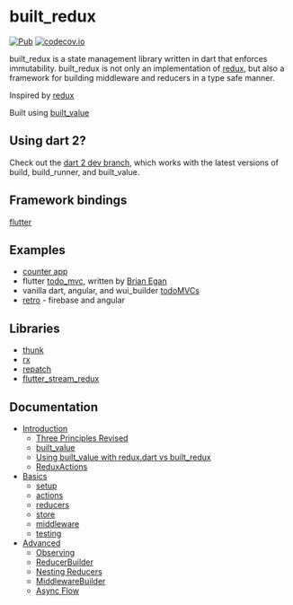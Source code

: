 # built_redux

[![Pub](https://img.shields.io/pub/v/built_redux.svg)](https://pub.dartlang.org/packages/built_redux)
[![codecov.io](http://codecov.io/github/davidmarne/built_redux/coverage.svg?branch=master)](http://codecov.io/github/davidmarne/built_redux?branch=master)

built_redux is a state management library written in dart that enforces immutability.
built_redux is not only an implementation of [redux][redux_git], but also a framework for building middleware and reducers in a type safe manner.

Inspired by [redux][redux_git]

Built using [built_value][built_value_git]

## Using dart 2?
Check out the [dart 2 dev branch](https://github.com/davidmarne/built_redux/tree/dart-2-dev), which works with the latest versions of build, build_runner, and built_value.

## Framework bindings

[flutter]

## Examples

- [counter app](example/example.dart)
- flutter [todo_mvc], written by [Brian Egan]
- vanilla dart, angular, and wui_builder [todoMVCs]
- [retro] - firebase and angular

## Libraries

- [thunk][built_redux_thunk]
- [rx][built_redux_rx]
- [repatch][built_redux_repatch]
- [flutter_stream_redux](https://github.com/long1eu/flutter_stream_redux)

## Documentation

* [Introduction](doc/introduction/README.md)
  * [Three Principles Revised](doc/introduction/three_principles_revised.md)
  * [built_value](doc/introduction/built_value.md)
  * [Using built_value with redux.dart vs built_redux](doc/introduction/built_value_with_redux.md)
  * [ReduxActions](doc/introduction/redux_actions.md)
* [Basics](doc/basics/README.md)
  * [setup](doc/basics/setup.md)
  * [actions](doc/basics/actions.md)
  * [reducers](doc/basics/reducers.md)
  * [store](doc/basics/store.md)
  * [middleware](doc/basics/middleware.md)
  * [testing](doc/basics/testing.md)
* [Advanced](doc/advanced/README.md)
  * [Observing](doc/advanced/observing.md)
  * [ReducerBuilder](doc/advanced/building_reducers.md)
  * [Nesting Reducers](doc/advanced/nested_reducers.md)
  * [MiddlewareBuilder](doc/advanced/building_middleware.md)
  * [Async Flow](doc/advanced/async_flow.md)

[built_value_blog]: https://medium.com/dartlang/darts-built-value-for-immutable-object-models-83e2497922d4

[built_value_git]: https://github.com/google/built_value.dart/

[redux_git]: https://github.com/reactjs/redux

[redux_docs]: http://redux.js.org/

[todoMVCs]: https://github.com/davidmarne/built_redux_todos

[flutter]: https://github.com/davidmarne/flutter_built_redux

[built_redux_thunk]: https://github.com/davidmarne/built_redux_thunk

[built_redux_rx]: https://github.com/davidmarne/built_redux_rx

[built_redux_repatch]: https://github.com/davidmarne/built_redux_repatch

[flutter_built_redux]: https://github.com/davidmarne/flutter_built_redux

[retro]: https://github.com/davidmarne/retro

[todo_mvc]: https://gitlab.com/brianegan/flutter_architecture_samples/tree/master/example/built_redux

[Brian Egan]: https://gitlab.com/brianegan
